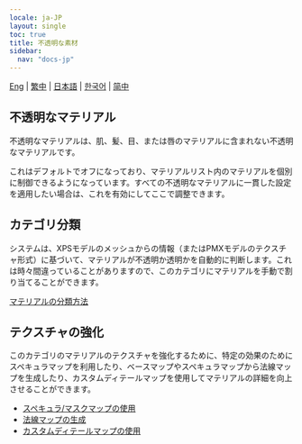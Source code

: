 ```yaml
---
locale: ja-JP
layout: single
toc: true
title: 不透明な素材
sidebar:
  nav: "docs-jp"
---
```

[Eng](/dancexr/features/material_opaque) | [繁中](/tw/dancexr/features/material_opaque) | [日本語](/jp/dancexr/features/material_opaque) | [한국어](/kr/dancexr/features/material_opaque) | [简中](/zh/dancexr/features/material_opaque)

## 不透明なマテリアル
不透明なマテリアルは、肌、髪、目、または唇のマテリアルに含まれない不透明なマテリアルです。

これはデフォルトでオフになっており、マテリアルリスト内のマテリアルを個別に制御できるようになっています。すべての不透明なマテリアルに一貫した設定を適用したい場合は、これを有効にしてここで調整できます。

## カテゴリ分類
システムは、XPSモデルのメッシュからの情報（またはPMXモデルのテクスチャ形式）に基づいて、マテリアルが不透明か透明かを自動的に判断します。これは時々間違っていることがありますので、このカテゴリにマテリアルを手動で割り当てることができます。

[マテリアルの分類方法](material_settings.md#material-category)

## テクスチャの強化
このカテゴリのマテリアルのテクスチャを強化するために、特定の効果のためにスペキュラマップを利用したり、ベースマップやスペキュラマップから法線マップを生成したり、カスタムディテールマップを使用してマテリアルの詳細を向上させることができます。

* [スペキュラ/マスクマップの使用](specular_map.md)
* [法線マップの生成](normal_map.md)
* [カスタムディテールマップの使用](custom_detail_map.md)